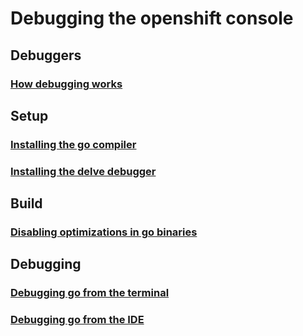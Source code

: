 # Debugging the openshift console
## Debuggers
### [How debugging works](how-debugging-works.md)
## Setup
### [Installing the go compiler](installing-go.md)
### [Installing the delve debugger](installing-delve.md)
## Build
### [Disabling optimizations in go binaries](building-go.md)
## Debugging
### [Debugging go from the terminal](debugging-go-from-the-terminal.md)
### [Debugging go from the IDE]()